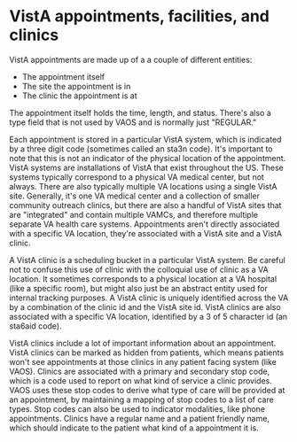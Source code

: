 # VistA appointments, facilities, and clinics

VistA appointments are made up of a a couple of different entities:

- The appointment itself
- The site the appointment is in
- The clinic the appointment is at

The appointment itself holds the time, length, and status. There's also a type field that is not used by VAOS and is normally just "REGULAR."

Each appointment is stored in a particular VistA system, which is indicated by a three digit code (sometimes called an sta3n code). It's important to note that this is not an indicator of the physical location of the appointment. VistA systems are installations of VistA that exist throughout the US. These systems typically correspond to a physical VA medical center, but not always. There are also typically multiple VA locations using a single VistA site. Generally, it's one VA medical center and a collection of smaller community outreach clinics, but there are also a handful of VistA sites that are "integrated" and contain multiple VAMCs, and therefore multiple separate VA health care systems. Appointments aren't directly associated with a specific VA location, they're associated with a VistA site and a VistA clinic.

A VistA clinic is a scheduling bucket in a particular VistA system. Be careful not to confuse this use of clinic with the colloquial use of clinic as a VA location. It sometimes corresponds to a physical location at a VA hospital (like a specific room), but might also just be an abstract entity used for internal tracking purposes. A VistA clinic is uniquely identified across the VA by a combination of the clinic id and the VistA site id. VistA clinics are also associated with a specific VA location, identified by a 3 of 5 character id (an sta6aid code).

VistA clinics include a lot of important information about an appointment. VistA clinics can be marked as hidden from patients, which means patients won't see appointments at those clinics in any patient facing system (like VAOS). Clinics are associated with a primary and secondary stop code, which is a code used to report on what kind of service a clinic provides. VAOS uses these stop codes to derive what type of care will be provided at an appointment, by maintaining a mapping of stop codes to a list of care types. Stop codes can also be used to indicator modalities, like phone appointments. Clinics have a regular name and a patient friendly name, which should indicate to the patient what kind of a appointment it is.
